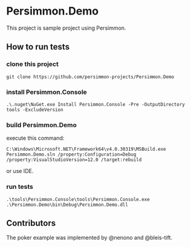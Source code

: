 # Persimmon.Demo

This project is sample project using Persimmon.

## How to run tests

### clone this project

```
git clone https://github.com/persimmon-projects/Persimmon.Demo
```

### install Persimmon.Console

```
.\.nuget\NuGet.exe Install Persimmon.Console -Pre -OutputDirectory tools -ExcludeVersion
```

### build Persimmon.Demo

execute this command:

```
C:\Windows\Microsoft.NET\Framework64\v4.0.30319\MSBuild.exe Persimmon.Demo.sln /property:Configuration=Debug /property:VisualStudioVersion=12.0 /target:rebuild
```

or use IDE.

### run tests

```
.\tools\Persimmon.Console\tools\Persimmon.Console.exe .\Persimmon.Demo\bin\Debug\Persimmon.Demo.dll
```

## Contributors

The poker example was implemented by @nenono and @bleis-tift.
